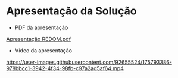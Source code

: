 # Apresentação da Solução

- PDF da apresentação

[Apresentação REDOM.pdf](https://github.com/ICEI-PUC-Minas-PMV-ADS/REDOM-PET/files/8985720/pdf-apresentacao-redom-pet.pdf)


- Vídeo da apresentação

https://user-images.githubusercontent.com/92655524/175793386-978bbcc1-3942-4f34-98fb-c97a2ad5af64.mp4

